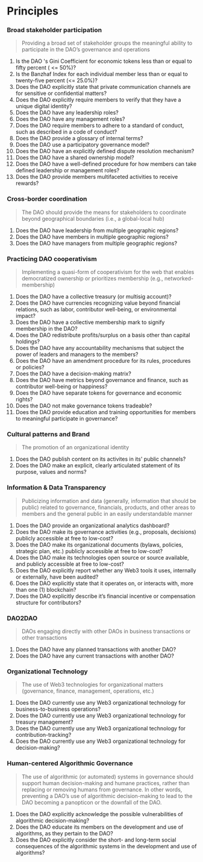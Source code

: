 # Principles
### Broad stakeholder participation	

> Providing a broad set of stakeholder groups the meaningful ability to participate in the DAO’s governance and operations

1. Is the DAO 's Gini Coefficient for economic tokens less than or equal to fifty percent ( <= 50%)?
2. Is the Banzhaf Index for each individual member less than or equal to twenty-five percent (<= 25.0%)?
3. Does the DAO explicitly state that private communication channels are for sensitive or confidential matters?
4. Does the DAO explicitly require members to verify that they have a unique digital identity?
5. Does the DAO have any leadership roles?
6. Does the DAO have any management roles?
7. Does the DAO require members to adhere to a standard of conduct, such as described in a code of conduct?
8. Does the DAO provide a glossary of internal terms?
9. Does the DAO use a participatory governance model?
10. Does the DAO have an explicitly defined dispute resolution mechanism?
11. Does the DAO have a shared ownership model?
12. Does the DAO have a well-defined procedure for how members can take defined leadership or management roles?
13. Does the DAO provide members multifaceted activities to receive rewards?
### Cross-border coordination	

> The DAO should provide the means for stakeholders to coordinate beyond geographical boundaries (i.e., a global-local hub)

1. Does the DAO have leadership from multiple geographic regions?
2. Does the DAO have members in multiple geographic regions?
3. Does the DAO have managers from multiple geographic regions?
### Practicing DAO cooperativism	

> Implementing a quasi-form of cooperativism for the web that enables democratized ownership or prioritizes membership (e.g., networked-membership)

1. Does the DAO have a collective treasury (or multisig account)?
2. Does the DAO have currencies recognizing value beyond financial relations, such as labor, contributor well-being, or environmental impact?
3. Does the DAO have a collective membership mark to signify membership in the DAO?
4. Does the DAO redistribute profits/surplus on a basis other than capital holdings?
5. Does the DAO have any accountability mechanisms that subject the power of leaders and managers to the members?
6. Does the DAO have an amendment procedure for its rules, procedures or policies?
7. Does the DAO have a decision-making matrix?
8. Does the DAO have metrics beyond governance and finance, such as contributor well-being or happiness?
9. Does the DAO have separate tokens for governance and economic rights?
10. Does the DAO not make governance tokens tradeable?
11. Does the DAO provide education and training opportunities for members to meaningful participate in governance?
### Cultural patterns and Brand	

> The promotion of an organizational identity

1. Does the DAO publish content on its activites in its' public channels?
2. Does the DAO make an explicit, clearly articulated statement of its purpose, values and norms?
### Information & Data Transparency

> Publicizing information and data (generally, information that should be public) related to governance, financials, products, and other areas to members and the general public in an easily understandable manner

1. Does the DAO provide an organizational analytics dashboard?
2. Does the DAO make its governance activities (e.g., proposals, decisions) publicly accessible at free to low-cost?
3. Does the DAO make its organizational documents (bylaws, policies, strategic plan, etc.) publicly accessible at free to low-cost?
4. Does the DAO make its technologies open source or source available, and publicly accessible at free to low-cost?
5. Does the DAO explicitly report whether any Web3 tools it uses, internally or externally, have been audited?
6. Does the DAO explicitly state that it operates on, or interacts with, more than one (1) blockchain?
7. Does the DAO explicitly describe it’s financial incentive or compensation structure for contributors?

### DAO2DAO	

> DAOs engaging directly with other DAOs in business transactions or other transactions

1. Does the DAO have any planned transactions with another DAO?
2. Does the DAO have any current transactions with another DAO?
### Organizational Technology	

> The use of Web3 technologies for organizational matters (governance, finance, management, operations, etc.)

1. Does the DAO currently use any Web3 organizational technology for business-to-business operations?
2. Does the DAO currently use any Web3 organizational technology for treasury management?
3. Does the DAO currently use any Web3 organizational technology for contribution-tracking?
4. Does the DAO currently use any Web3 organizational technology for decision-making?
### Human-centered Algorithmic Governance

> The use of algorithmic (or automated) systems in governance should support human decision-making and humane practices, rather than replacing or removing humans from governance. In other words, preventing a DAO’s use of algorithmic decision-making to lead to the DAO becoming a panopticon or the downfall of the DAO.

1. Does the DAO explicitly acknowledge the possible vulnerabilities of algorithmic decision-making?
2. Does the DAO educate its members on the development and use of algorithms, as they pertain to the DAO?
3. Does the DAO explicitly consider the short- and long-term social consequences of the algorithmic systems in the development and use of algorithms?